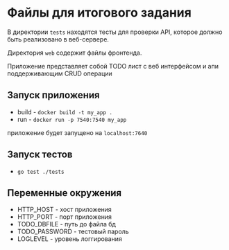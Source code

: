 # Файлы для итогового задания

В директории `tests` находятся тесты для проверки API, которое должно быть реализовано в веб-сервере.

Директория `web` содержит файлы фронтенда.

Приложение представляет собой TODO лист с веб интерфейсом и апи поддерживающим CRUD операции

## Запуск приложения

- build - ```docker build -t my_app .```
- run   - ```docker run -p 7540:7540 my_app```

приложение будет запущено на ```localhost:7640```

## Запуск тестов 
 
 - ```go test ./tests``` 

## Переменные окружения

- HTTP_HOST - хост приложения
- HTTP_PORT - порт приложения 
- TODO_DBFILE - путь до файла бд
- TODO_PASSWORD - тестовый пароль
- LOGLEVEL - уровень логгирования